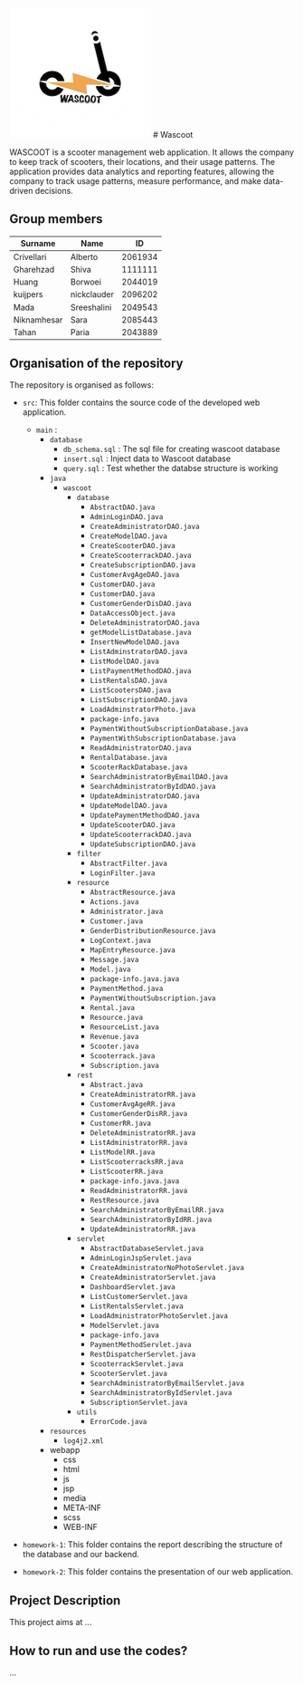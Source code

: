 <img src="./homework-1/figure/logo.jpg" width="250px">
# Wascoot 

WASCOOT is a scooter management web application. It allows the company to keep track of scooters, their locations, and their usage patterns.
The application provides data analytics and reporting features, allowing the company to track usage patterns, measure performance, and make data-driven decisions.
## Group members

| Surname       | Name          | ID       |
| ------------- | ------------- |----------|
| Crivellari	| Alberto	| 2061934	 |
| Gharehzad		| Shiva	| 1111111  |
| Huang	| Borwoei	| 2044019	 |
| kuijpers        | nickclauder	| 2096202	 |
| Mada | Sreeshalini | 2049543  |
| Niknamhesar | Sara | 2085443  |
| Tahan		| Paria		| 2043889	 |

## Organisation of the repository ###

The repository is organised as follows:

* `src`: This folder contains the source code of the developed web application.
    * `main` :
        * `database`
          * `db_schema.sql` : The sql file for creating wascoot database
          * `insert.sql` : Inject data to Wascoot database
          * `query.sql` : Test whether the databse structure is working
        * `java`
            * `wascoot`
                * `database`
                    * `AbstractDAO.java`
                    * `AdminLoginDAO.java`
                    * `CreateAdministratorDAO.java`
                    * `CreateModelDAO.java`
                    * `CreateScooterDAO.java`
                    * `CreateScooterrackDAO.java`
                    * `CreateSubscriptionDAO.java`
                    * `CustomerAvgAgeDAO.java`
                    * `CustomerDAO.java`
                    * `CustomerDAO.java`
                    * `CustomerGenderDisDAO.java`
                    * `DataAccessObject.java`
                    * `DeleteAdministratorDAO.java`
                    * `getModelListDatabase.java`
                    * `InsertNewModelDAO.java`
                    * `ListAdminstratorDAO.java`
                    * `ListModelDAO.java`
                    * `ListPaymentMethodDAO.java`
                    * `ListRentalsDAO.java`
                    * `ListScootersDAO.java`
                    * `ListSubscriptionDAO.java`
                    * `LoadAdminstratorPhoto.java`
                    * `package-info.java`
                    * `PaymentWithoutSubscriptionDatabase.java`
                    * `PaymentWithSubscriptionDatabase.java`
                    * `ReadAdministratorDAO.java`
                    * `RentalDatabase.java`
                    * `ScooterRackDatabase.java`
                    * `SearchAdministratorByEmailDAO.java`
                    * `SearchAdministratorByIdDAO.java`
                    * `UpdateAdministratorDAO.java`
                    * `UpdateModelDAO.java`
                    * `UpdatePaymentMethodDAO.java`
                    * `UpdateScooterDAO.java`
                    * `UpdateScooterrackDAO.java`
                    * `UpdateSubscriptionDAO.java`
                * `filter`
                    * `AbstractFilter.java`
                    * `LoginFilter.java`
                * `resource`
                    * `AbstractResource.java`
                    * `Actions.java`
                    * `Administrator.java`
                    * `Customer.java`
                    * `GenderDistributionResource.java`
                    * `LogContext.java`
                    * `MapEntryResource.java`
                    * `Message.java`
                    * `Model.java`
                    * `package-info.java.java`
                    * `PaymentMethod.java`
                    * `PaymentWithoutSubscription.java`
                    * `Rental.java`
                    * `Resource.java`
                    * `ResourceList.java`
                    * `Revenue.java`
                    * `Scooter.java`
                    * `Scooterrack.java`
                    * `Subscription.java`
                * `rest`
                    * `Abstract.java`
                    * `CreateAdministratorRR.java`
                    * `CustomerAvgAgeRR.java`
                    * `CustomerGenderDisRR.java`
                    * `CustomerRR.java`
                    * `DeleteAdministratorRR.java`
                    * `ListAdministratorRR.java`
                    * `ListModelRR.java`
                    * `ListScooterracksRR.java`
                    * `ListScooterRR.java`
                    * `package-info.java.java`
                    * `ReadAdministratorRR.java`
                    * `RestResource.java`
                    * `SearchAdministratorByEmailRR.java`
                    * `SearchAdministratorByIdRR.java`
                    * `UpdateAdministratorRR.java`
                * `servlet`
                    * `AbstractDatabaseServlet.java`
                    * `AdminLoginJspServlet.java`
                    * `CreateAdministratorNoPhotoServlet.java`
                    * `CreateAdministratorServlet.java`
                    * `DashboardServlet.java`
                    * `ListCustomerServlet.java`
                    * `ListRentalsServlet.java`
                    * `LoadAdministratorPhotoServlet.java`
                    * `ModelServlet.java`
                    * `package-info.java`
                    * `PaymentMethodServlet.java`
                    * `RestDispatcherServlet.java`
                    * `ScooterrackServlet.java`
                    * `ScooterServlet.java`
                    * `SearchAdministratorByEmailServlet.java`
                    * `SearchAdministratorByIdServlet.java`
                    * `SubscriptionServlet.java`
                * `utils`
                  * `ErrorCode.java`
        * `resources`
            * `log4j2.xml`
        * webapp
          * css
          * html
          * js
          * jsp
          * media
          * META-INF
          * scss
          * WEB-INF
            
* `homework-1`: This folder contains the report describing the structure of the database and our backend.
* `homework-2`: This folder contains the presentation of our web application.
## Project Description ##

This project aims at ...
## How to run and use the codes? ##

...
